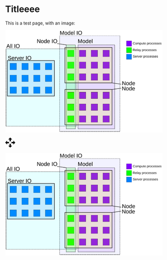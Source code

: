 # Titleeee
This is a test page, with an image:


![Alt text](communicators.svg "a title")

![](png.png)

![](communicators.svg)